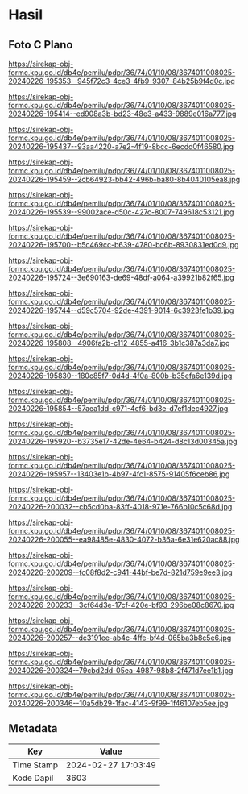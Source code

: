 # Hasil

## Foto C Plano

https://sirekap-obj-formc.kpu.go.id/db4e/pemilu/pdpr/36/74/01/10/08/3674011008025-20240226-195353--945f72c3-4ce3-4fb9-9307-84b25b9f4d0c.jpg

https://sirekap-obj-formc.kpu.go.id/db4e/pemilu/pdpr/36/74/01/10/08/3674011008025-20240226-195414--ed908a3b-bd23-48e3-a433-9889e016a777.jpg

https://sirekap-obj-formc.kpu.go.id/db4e/pemilu/pdpr/36/74/01/10/08/3674011008025-20240226-195437--93aa4220-a7e2-4f19-8bcc-6ecdd0f46580.jpg

https://sirekap-obj-formc.kpu.go.id/db4e/pemilu/pdpr/36/74/01/10/08/3674011008025-20240226-195459--2cb64923-bb42-496b-ba80-8b4040105ea8.jpg

https://sirekap-obj-formc.kpu.go.id/db4e/pemilu/pdpr/36/74/01/10/08/3674011008025-20240226-195539--99002ace-d50c-427c-8007-749618c53121.jpg

https://sirekap-obj-formc.kpu.go.id/db4e/pemilu/pdpr/36/74/01/10/08/3674011008025-20240226-195700--b5c469cc-b639-4780-bc6b-8930831ed0d9.jpg

https://sirekap-obj-formc.kpu.go.id/db4e/pemilu/pdpr/36/74/01/10/08/3674011008025-20240226-195724--3e690163-de69-48df-a064-a39921b82f65.jpg

https://sirekap-obj-formc.kpu.go.id/db4e/pemilu/pdpr/36/74/01/10/08/3674011008025-20240226-195744--d59c5704-92de-4391-9014-6c3923fe1b39.jpg

https://sirekap-obj-formc.kpu.go.id/db4e/pemilu/pdpr/36/74/01/10/08/3674011008025-20240226-195808--4906fa2b-c112-4855-a416-3b1c387a3da7.jpg

https://sirekap-obj-formc.kpu.go.id/db4e/pemilu/pdpr/36/74/01/10/08/3674011008025-20240226-195830--180c85f7-0d4d-4f0a-800b-b35efa6e139d.jpg

https://sirekap-obj-formc.kpu.go.id/db4e/pemilu/pdpr/36/74/01/10/08/3674011008025-20240226-195854--57aea1dd-c971-4cf6-bd3e-d7ef1dec4927.jpg

https://sirekap-obj-formc.kpu.go.id/db4e/pemilu/pdpr/36/74/01/10/08/3674011008025-20240226-195920--b3735e17-42de-4e64-b424-d8c13d00345a.jpg

https://sirekap-obj-formc.kpu.go.id/db4e/pemilu/pdpr/36/74/01/10/08/3674011008025-20240226-195957--13403e1b-4b97-4fc1-8575-91405f6ceb86.jpg

https://sirekap-obj-formc.kpu.go.id/db4e/pemilu/pdpr/36/74/01/10/08/3674011008025-20240226-200032--cb5cd0ba-83ff-4018-971e-766b10c5c68d.jpg

https://sirekap-obj-formc.kpu.go.id/db4e/pemilu/pdpr/36/74/01/10/08/3674011008025-20240226-200055--ea98485e-4830-4072-b36a-6e31e620ac88.jpg

https://sirekap-obj-formc.kpu.go.id/db4e/pemilu/pdpr/36/74/01/10/08/3674011008025-20240226-200209--fc08f8d2-c941-44bf-be7d-821d759e9ee3.jpg

https://sirekap-obj-formc.kpu.go.id/db4e/pemilu/pdpr/36/74/01/10/08/3674011008025-20240226-200233--3cf64d3e-17cf-420e-bf93-296be08c8670.jpg

https://sirekap-obj-formc.kpu.go.id/db4e/pemilu/pdpr/36/74/01/10/08/3674011008025-20240226-200257--dc3191ee-ab4c-4ffe-bf4d-065ba3b8c5e6.jpg

https://sirekap-obj-formc.kpu.go.id/db4e/pemilu/pdpr/36/74/01/10/08/3674011008025-20240226-200324--79cbd2dd-05ea-4987-98b8-2f471d7ee1b1.jpg

https://sirekap-obj-formc.kpu.go.id/db4e/pemilu/pdpr/36/74/01/10/08/3674011008025-20240226-200346--10a5db29-1fac-4143-9f99-1f46107eb5ee.jpg


## Metadata

| Key        | Value               |
| ---------- | ------------------- |
| Time Stamp | 2024-02-27 17:03:49 |
| Kode Dapil | 3603                |




